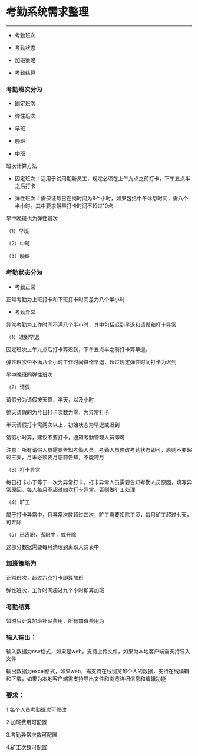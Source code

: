 # 考勤系统需求整理

---

* 考勤班次

* 考勤状态

* 加班策略

* 考勤结算

### 考勤班次分为

* 固定班次

* 弹性班次

* 早班

* 晚班

* 中班

班次计算方法

* 固定班次：适用于试用期新员工，规定必须在上午九点之前打卡，下午五点半之后打卡

* 弹性班次：需保证每日在岗时间为8个小时，如果包括中午休息时间，需八个半小时。其中要求最早打卡时间不超过10点

早中晚班也为弹性班次

（1）早班

（2）中班

（3）晚班

### 考勤状态分为

* 考勤正常

正常考勤为上班打卡和下班打卡时间差为八个半小时

* 考勤异常

异常考勤为工作时间不满八个半小时，其中包括迟到早退和请假和打卡异常

（1）迟到早退

固定班次上午九点后打卡算迟到，下午五点半之前打卡算早退。

弹性班次中不满八个小时工作时间算作早退，超过规定弹性时间打卡为迟到

早中晚班同弹性班次

（2）请假

请假分为请假按天算，半天，以及小时

整天请假的为今日打卡次数为零，为异常打卡

半天请假打卡需两次以上，初始状态为早退或迟到

请假小时算，建议不要打卡，通知考勤管理人员即可

注意：所有请假人员需要告知考勤人员，考勤人员修改考勤状态即可，原则不要超过三天，月末必须要月底前告知，不能跨月

（3）打卡异常

每日打卡小于等于一次为异常打卡，打卡异常人员需要告知考勤人员原因，填写异常原因。每人每月不超过四次打卡异常。否则做旷工处理

（4）旷工

属于打卡异常中，且异常次数超过四次，旷工需要扣除工资，每月矿工超过七天，可开除

（5）已离职，离职中，或开除

这部分数据需要每月清理到离职人员表中

### 加班策略为

正常班次，超过六点打卡即算加班

弹性班次，工作时间超过九个小时即算加班

### 考勤结算

暂时只计算加班补贴费用，所有加班费用为

### 输入输出：

输入数据为csv格式，如果是web，支持上传文件，如果为本地客户端需支持导入文件

输出数据为excel格式，如果web，需支持在线浏览每个人的数据，支持在线编辑和下载，如果为本地客户端需支持导出文件和浏览详细信息和编辑功能

### 要求：

1.每个人员考勤班次可修改

2.加班费用可配置

3.考勤异常次数可配置

4.矿工次数可配置

